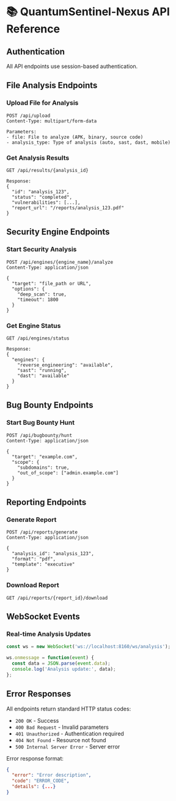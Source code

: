 # 📚 QuantumSentinel-Nexus API Reference

## Authentication

All API endpoints use session-based authentication.

## File Analysis Endpoints

### Upload File for Analysis
```http
POST /api/upload
Content-Type: multipart/form-data

Parameters:
- file: File to analyze (APK, binary, source code)
- analysis_type: Type of analysis (auto, sast, dast, mobile)
```

### Get Analysis Results
```http
GET /api/results/{analysis_id}

Response:
{
  "id": "analysis_123",
  "status": "completed",
  "vulnerabilities": [...],
  "report_url": "/reports/analysis_123.pdf"
}
```

## Security Engine Endpoints

### Start Security Analysis
```http
POST /api/engines/{engine_name}/analyze
Content-Type: application/json

{
  "target": "file_path or URL",
  "options": {
    "deep_scan": true,
    "timeout": 1800
  }
}
```

### Get Engine Status
```http
GET /api/engines/status

Response:
{
  "engines": {
    "reverse_engineering": "available",
    "sast": "running",
    "dast": "available"
  }
}
```

## Bug Bounty Endpoints

### Start Bug Bounty Hunt
```http
POST /api/bugbounty/hunt
Content-Type: application/json

{
  "target": "example.com",
  "scope": {
    "subdomains": true,
    "out_of_scope": ["admin.example.com"]
  }
}
```

## Reporting Endpoints

### Generate Report
```http
POST /api/reports/generate
Content-Type: application/json

{
  "analysis_id": "analysis_123",
  "format": "pdf",
  "template": "executive"
}
```

### Download Report
```http
GET /api/reports/{report_id}/download
```

## WebSocket Events

### Real-time Analysis Updates
```javascript
const ws = new WebSocket('ws://localhost:8160/ws/analysis');

ws.onmessage = function(event) {
  const data = JSON.parse(event.data);
  console.log('Analysis update:', data);
};
```

## Error Responses

All endpoints return standard HTTP status codes:

- `200 OK` - Success
- `400 Bad Request` - Invalid parameters
- `401 Unauthorized` - Authentication required
- `404 Not Found` - Resource not found
- `500 Internal Server Error` - Server error

Error response format:
```json
{
  "error": "Error description",
  "code": "ERROR_CODE",
  "details": {...}
}
```
